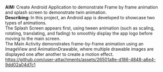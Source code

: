 <b>AIM:</b> Create Android Application to demonstrate Frame by frame animation and splash screen to demonstrate twin animation.<br>
<b>Describing:  </b>In this project, an Android app is developed to showcase two types of animations.<br>
The Splash Screen appears first, using tween animation (such as scaling, rotating, translating, and fading) to smoothly display the app logo before moving to the main screen.<br>
The Main Activity demonstrates frame-by-frame animation using an ImageView and AnimationDrawable, where multiple drawable images are displayed one after another to create a motion effect.<br>
https://github.com/user-attachments/assets/26501a8e-d186-4848-a6e4-9dd02a04d7c1
